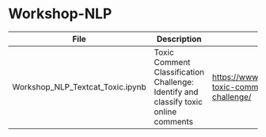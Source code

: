 # Workshop-NLP
File | Description | Link| Colab
--- | --- | --- | ---|
Workshop_NLP_Textcat_Toxic.ipynb | Toxic Comment Classification Challenge: Identify and classify toxic online comments| https://www.kaggle.com/c/jigsaw-toxic-comment-classification-challenge/ |
